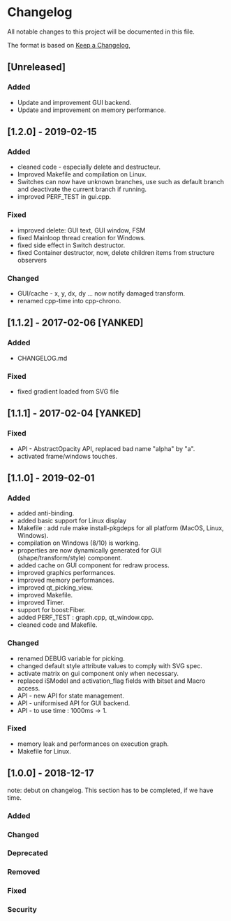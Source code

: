 # Changelog
All notable changes to this project will be documented in this file.

The format is based on [Keep a Changelog](https://keepachangelog.com/en/1.0.0/),


## [Unreleased]
### Added
- Update and improvement GUI backend.
- Update and improvement on memory performance.


## [1.2.0] - 2019-02-15
### Added
- cleaned code - especially delete and destructeur.
- Improved Makefile and compilation on Linux.
- Switches can now have unknown branches, use such as default branch and deactivate the current branch if running.
- improved PERF_TEST in gui.cpp.

### Fixed
- improved delete: GUI text, GUI window, FSM
- fixed Mainloop thread creation for Windows.
- fixed side effect in Switch destructor.
- fixed Container destructor, now, delete children items from structure observers 

### Changed
- GUI/cache - x, y, dx, dy ... now notify damaged transform.
- renamed cpp-time into cpp-chrono.



## [1.1.2] - 2017-02-06 [YANKED]
### Added
- CHANGELOG.md

### Fixed
- fixed gradient loaded from SVG file


## [1.1.1] - 2017-02-04 [YANKED]
### Fixed
- API - AbstractOpacity API, replaced bad name "alpha" by "a".
- activated frame/windows touches.


## [1.1.0] - 2019-02-01
### Added
- added anti-binding.
- added basic support for Linux display
- Makefile : add rule make install-pkgdeps for all platform (MacOS, Linux, Windows).
- compilation on Windows (8/10) is working.
- properties are now dynamically generated for GUI (shape/transform/style) component.
- added cache on GUI component for redraw process.
- improved graphics performances.
- improved memory performances.
- improved qt_picking_view.
- improved Makefile.
- improved Timer.
- support for boost:Fiber.
- added PERF_TEST : graph.cpp, qt_window.cpp.
- cleaned code and Makefile.

### Changed
- renamed DEBUG variable for picking.
- changed default style attribute values to comply with SVG spec.
- activate matrix on gui component only when necessary.
- replaced iSModel and activation_flag fields with bitset and Macro access.
- API - new  API for state management.
- API - uniformised API for GUI backend.
- API - to use time : 1000ms -> 1. 

### Fixed
- memory leak and performances on execution graph.
- Makefile for Linux.


## [1.0.0] - 2018-12-17
note: debut on changelog. This section has to be completed, if we have time. 
### Added
### Changed
### Deprecated
### Removed
### Fixed
### Security


